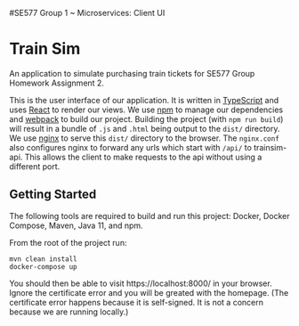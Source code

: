 #SE577 Group 1 ~ Microservices: Client UI

# Train Sim

An application to simulate purchasing train tickets for SE577 Group Homework Assignment 2.

This is the user interface of our application. It is written in [TypeScript](https://www.typescriptlang.org/) and uses [React](https://reactjs.org/) to render our views. We use [npm](https://www.npmjs.com/) to manage our dependencies and [webpack](https://webpack.js.org/) to build our project. Building the project (with `npm run build`) will result in a bundle of `.js` and `.html` being output to the `dist/` directory. We use [nginx](https://www.nginx.com/) to serve this `dist/` directory to the browser. The `nginx.conf` also configures nginx to forward any urls which start with `/api/` to trainsim-api. This allows the client to make requests to the api without using a different port.

## Getting Started

The following tools are required to build and run this project: Docker, Docker Compose, Maven, Java 11, and npm.

From the root of the project run:

```
mvn clean install
docker-compose up
```

You should then be able to visit https://localhost:8000/ in your browser. Ignore the certificate error and you will be greated with the homepage. (The certificate error happens because it is self-signed. It is not a concern because we are running locally.)
